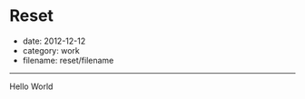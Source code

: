 # Reset

- date: 2012-12-12
- category: work
- filename: reset/filename

-------------

Hello World
